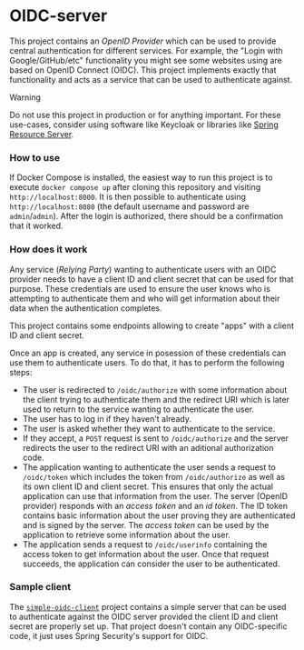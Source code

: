 # OIDC-server

This project contains an _OpenID Provider_ which can be used to provide central authentication for different services. For example, the "Login with Google/GitHub/etc" functionality you might see some websites using are based on OpenID Connect (OIDC). This project implements exactly that functionality and acts as a service that can be used to authenticate against.

> [!WARNING]
> Do not use this project in production or for anything important. For these use-cases, consider using software like Keycloak or libraries like [Spring Resource Server](https://docs.spring.io/spring-security/reference/servlet/oauth2/resource-server/index.html).

### How to use

If Docker Compose is installed, the easiest way to run this project is to execute `docker compose up` after cloning this repository and visiting `http://localhost:8000`. It is then possible to authenticate using `http://localhost:8080` (the default username and password are `admin`/`admin`). After the login is authorized, there should be a confirmation that it worked.

### How does it work

Any service (_Relying Party_) wanting to authenticate users with an OIDC provider needs to have a client ID and client secret that can be used for that purpose. These credentials are used to ensure the user knows who is attempting to authenticate them and who will get information about their data when the authentication completes.

This project contains some endpoints allowing to create "apps" with a client ID and client secret.

Once an app is created, any service in posession of these credentials can use them to authenticate users. To do that, it has to perform the following steps:
- The user is redirected to `/oidc/authorize` with some information about the client trying to authenticate them and the redirect URI which is later used to return to the service wanting to authenticate the user.
- The user has to log in if they haven't already.
- The user is asked whether they want to authenticate to the service.
- If they accept, a `POST` request is sent to `/oidc/authorize` and the server redirects the user to the redirect URI with an aditional authorization code.
- The application wanting to authenticate the user sends a request to `/oidc/token` which includes the token from `/oidc/authorize` as well as its own client ID and client secret. This ensures that only the actual application can use that information from the user. The server (OpenID provider) responds with an _access token_ and an _id token_. The ID token contains basic information about the user proving they are authenticated and is signed by the server. The _access token_ can be used by the application to retrieve some information about the user.
- The application sends a request to `/oidc/userinfo` containing the access token to get information about the user. Once that request succeeds, the application can consider the user to be authenticated.

### Sample client

The [`simple-oidc-client`](./simple-oidc-client) project contains a simple server that can be used to authenticate against the OIDC server provided the client ID and client secret are properly set up. That project doesn't contain any OIDC-specific code, it just uses Spring Security's support for OIDC.
